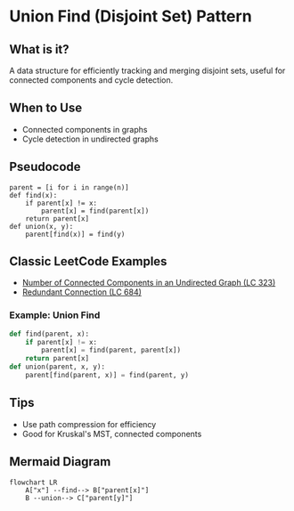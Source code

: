 # Union Find (Disjoint Set) Pattern

## What is it?
A data structure for efficiently tracking and merging disjoint sets, useful for connected components and cycle detection.

## When to Use
- Connected components in graphs
- Cycle detection in undirected graphs

## Pseudocode
```text
parent = [i for i in range(n)]
def find(x):
    if parent[x] != x:
        parent[x] = find(parent[x])
    return parent[x]
def union(x, y):
    parent[find(x)] = find(y)
```

## Classic LeetCode Examples
- [Number of Connected Components in an Undirected Graph (LC 323)](https://leetcode.com/problems/number-of-connected-components-in-an-undirected-graph/)
- [Redundant Connection (LC 684)](https://leetcode.com/problems/redundant-connection/)

### Example: Union Find
```python
def find(parent, x):
    if parent[x] != x:
        parent[x] = find(parent, parent[x])
    return parent[x]
def union(parent, x, y):
    parent[find(parent, x)] = find(parent, y)
```

## Tips
- Use path compression for efficiency
- Good for Kruskal's MST, connected components

## Mermaid Diagram

```mermaid
flowchart LR
    A["x"] --find--> B["parent[x]"]
    B --union--> C["parent[y]"]
```
